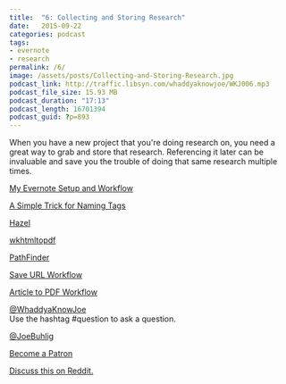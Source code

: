 ```yaml
---
title:  "6: Collecting and Storing Research"
date:   2015-09-22
categories: podcast
tags:
- evernote
- research
permalink: /6/
image: /assets/posts/Collecting-and-Storing-Research.jpg
podcast_link: http://traffic.libsyn.com/whaddyaknowjoe/WKJ006.mp3
podcast_file_size: 15.93 MB
podcast_duration: "17:13"
podcast_length: 16701394
podcast_guid: ?p=893
---
```


When you have a new project that you're doing research on, you need a great way to grab and store that research. Referencing it later can be invaluable and save you the trouble of doing that same research multiple times.

<!--more-->

[My Evernote Setup and Workflow][2]

[A Simple Trick for Naming Tags][3]

[Hazel][4]

[wkhtmltopdf][5]

[PathFinder][6]

[Save URL Workflow][7]

[Article to PDF Workflow][8]

[@WhaddyaKnowJoe][9]  
Use the hashtag #question to ask a question.

[@JoeBuhlig][10]

[Become a Patron][11]

[Discuss this on Reddit.][12]

[1]: http://joebuhlig.com/wp-content/uploads/2015/09/Collecting-and-Storing-Research.png
[2]: http://joebuhlig.com/evernote-setup-workflow/
[3]: http://joebuhlig.com/simple-trick-naming-tags/
[4]: http://www.noodlesoft.com/hazel.php
[5]: http://wkhtmltopdf.org/
[6]: http://www.cocoatech.com/pathfinder/
[7]: https://workflow.is/workflows/65a75670ff9542d7b0de56d0a30bd4dc
[8]: https://workflow.is/workflows/bfecb2d5d7ac405b8a173f8bf4fad48a
[9]: https://twitter.com/whaddyaknowjoe
[10]: https://twitter.com/JoeBuhlig
[11]: http://joebuhlig.com/patron/
[12]: https://www.reddit.com/r/joebuhlig/comments/3lx6iu/6_collecting_and_storing_research/
[13]: http://traffic.libsyn.com/whaddyaknowjoe/WKJ006.mp3 "Play in new window"
[14]: http://traffic.libsyn.com/whaddyaknowjoe/WKJ006.mp3 "Download"
[15]: https://itunes.apple.com/us/podcast/whaddya-know-joe/id1035426948?mt=2&ls=1 "Subscribe on iTunes"
[16]: http://subscribeonandroid.com/joebuhlig.com/feed/podcast/ "Subscribe on Android"